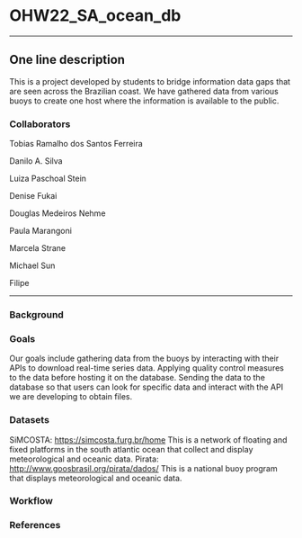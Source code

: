 # OHW22_SA_ocean_db
---
## One line description
This is a project developed by students to bridge information data gaps that are seen across the Brazilian coast. We have gathered data from various buoys to create one host where the information is available to the public.

### Collaborators

Tobias Ramalho dos Santos Ferreira

Danilo A. Silva

Luiza Paschoal Stein

Denise Fukai

Douglas Medeiros Nehme

Paula Marangoni

Marcela Strane

Michael Sun

Filipe

---
### Background

### Goals
Our goals include gathering data from the buoys by interacting with their APIs to download real-time series data. Applying quality control measures to the data before hosting it on the database. Sending the data to the database so that users can look for specific data and interact with the API we are developing to obtain files.  

### Datasets
SiMCOSTA: https://simcosta.furg.br/home
This is a network of floating and fixed platforms in the south atlantic ocean that collect and display meteorological and oceanic data. 
Pirata: http://www.goosbrasil.org/pirata/dados/
This is a national buoy program that displays meteorological and oceanic data.  

### Workflow

### References
